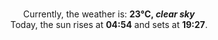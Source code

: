 <p  align="center"><br/>Currently, the weather is: <b> 23°C, <i>clear sky</i></b></br>Today, the sun rises at <b>04:54</b> and sets at <b>19:27</b>.</p>